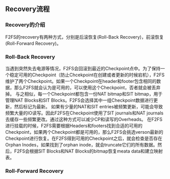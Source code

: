## Recovery流程
### Recovery的介绍
F2FS的recovery有两种方式，分别是后滚恢复(Roll-Back Recovery)，前滚恢复(Roll-Forward Recovery)。

### Roll-Back Recovery
当遇到突然失去电源等情况，F2FS会回滚到最近的Checkpoint点中。为了保持一个稳定可用的Checkpoint（防止Chcekpoint在创建或者更新的时候宕机），F2FS维护了两个Checkpoint。如果一个Checkpoint在header和footer包含相同的数据，那么F2FS就会认为是可用的，可以使用这个Checkpoint，否者就会被丢弃掉。
与之相似，每一个Checkpoint都包含一份NAT bitmap和SIT bitmap，用于管理NAT Blocks和SIT Blocks。F2FS会选择其中一组Checkpoint数据进行更新，然后标记为最新。
如果有少量的NAT和SIT entries被频繁更新，可能会导致频繁大量的IO读写。因此F2FS在Checkpoint使用了SIT journals和NAT journals去缓存一些频繁更改。通过这种方式可以减少CP和读写的Overheads。
在F2FS进行挂载的时候，F2FS需要根据Headers和footers找到合适的可用的Checkpoint，如果两个Checkpoint都是可用的，那么F2FS会挑选verson最新的Checkpoint进行恢复。在F2FS得到可用的Checkpoint之后，就会检查是否存在Orphan Inodes，如果找到了orphan inode，就会truncate它们的所有数据。然后，F2FS会根据SIT Blocks和NAT Blocks的bitmap恢复meata data和建立映射表。

### Roll-Forward Recovery

